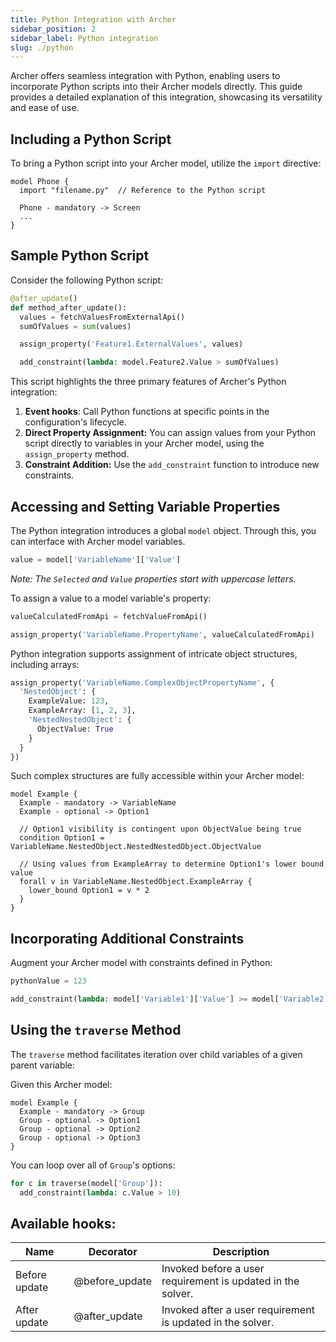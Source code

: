 ```yaml
---
title: Python Integration with Archer
sidebar_position: 2
sidebar_label: Python integration
slug: ./python
---
```


Archer offers seamless integration with Python, enabling users to incorporate Python scripts into their Archer models directly. This guide provides a detailed explanation of this integration, showcasing its versatility and ease of use.

## Including a Python Script

To bring a Python script into your Archer model, utilize the `import` directive:

```archer
model Phone {
  import "filename.py"  // Reference to the Python script

  Phone - mandatory -> Screen
  ...
}
```

## Sample Python Script

Consider the following Python script:

```python
@after_update()
def method_after_update():
  values = fetchValuesFromExternalApi()
  sumOfValues = sum(values)

  assign_property('Feature1.ExternalValues', values)

  add_constraint(lambda: model.Feature2.Value > sumOfValues)
```

This script highlights the three primary features of Archer's Python integration:

1. **Event hooks**: Call Python functions at specific points in the configuration's lifecycle.
2. **Direct Property Assignment:** You can assign values from your Python script directly to variables in your Archer model, using the `assign_property` method.
3. **Constraint Addition:** Use the `add_constraint` function to introduce new constraints.

## Accessing and Setting Variable Properties

The Python integration introduces a global `model` object. Through this, you can interface with Archer model variables.

```python
value = model['VariableName']['Value']
```

*Note: The `Selected` and `Value` properties start with uppercase letters.*

To assign a value to a model variable's property:

```python
valueCalculatedFromApi = fetchValueFromApi()

assign_property('VariableName.PropertyName', valueCalculatedFromApi)
```

Python integration supports assignment of intricate object structures, including arrays:

```python
assign_property('VariableName.ComplexObjectPropertyName', {
  'NestedObject': {
    ExampleValue: 123,
    ExampleArray: [1, 2, 3],
    'NestedNestedObject': {
      ObjectValue: True
    }
  }
})
```

Such complex structures are fully accessible within your Archer model:

```archer
model Example {
  Example - mandatory -> VariableName
  Example - optional -> Option1

  // Option1 visibility is contingent upon ObjectValue being true
  condition Option1 = VariableName.NestedObject.NestedNestedObject.ObjectValue

  // Using values from ExampleArray to determine Option1's lower bound value
  forall v in VariableName.NestedObject.ExampleArray {
    lower_bound Option1 = v * 2
  }
}
```

## Incorporating Additional Constraints

Augment your Archer model with constraints defined in Python:

```python
pythonValue = 123

add_constraint(lambda: model['Variable1']['Value'] >= model['Variable2']['Value'] * pythonValue)
```

## Using the `traverse` Method

The `traverse` method facilitates iteration over child variables of a given parent variable:

Given this Archer model:
```archer
model Example {
  Example - mandatory -> Group
  Group - optional -> Option1
  Group - optional -> Option2
  Group - optional -> Option3
}
```

You can loop over all of `Group`'s options:

```python
for c in traverse(model['Group']):
  add_constraint(lambda: c.Value > 10)
```

## Available hooks:
|Name | Decorator | Description |
| --- | --- | --- |
| Before update | @before_update | Invoked before a user requirement is updated in the solver. |
| After update | @after_update | Invoked after a user requirement is updated in the solver. |
